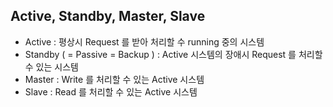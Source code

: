 ## Active, Standby, Master, Slave
- Active : 평상시 Request 를 받아 처리할 수 running 중의 시스템
- Standby ( = Passive = Backup ) : Active 시스템의 장애시 Request 를 처리할 수 있는 시스템
- Master : Write 를 처리할 수 있는 Active 시스템
- Slave : Read 를 처리할 수 있는 Active 시스템
